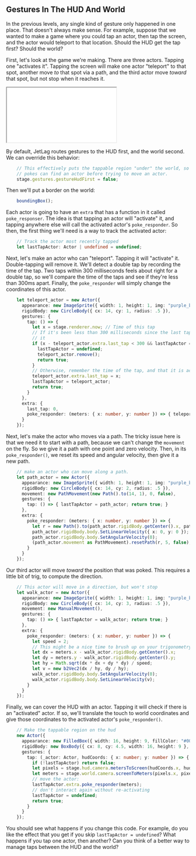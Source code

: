 ## Gestures In The HUD And World

In the previous levels, any single kind of gesture only happened in one place.
That doesn't always make sense.  For example, suppose that we wanted to make a
game where you could tap an actor, then tap the screen, and the actor would
teleport to that location.  Should the HUD get the tap first?  Should the world?

First, let's look at the game we're making.  There are three actors.  Tapping
one "activates it".  Tapping the screen will make one actor "teleport" to that
spot, another move *to* that spot via a path, and the third actor move *toward*
that spot, but not stop when it reaches it.

<iframe src="./game_07.iframe.html"></iframe>

By default, JetLag routes gestures to the HUD first, and the world second.  We
can override this behavior:

```typescript
    // This effectively puts the tappable region "under" the world, so that
    // pokes can find an actor before trying to move an actor.
    stage.gestures.gestureHudFirst = false;
```

Then we'll put a border on the world:

```typescript
    boundingBox();
```

Each actor is going to have an `extra` that has a function in it called
`poke_responser`.  The idea is that tapping an actor will "activate" it, and
tapping anywhere else will call the activated actor's `poke_responder`.  So
then, the first thing we'll need is a way to track the activated actor:

```typescript
    // Track the actor most recently tapped
    let lastTapActor: Actor | undefined = undefined;
```

Next, let's make an actor who can "teleport".  Tapping it will "activate" it.
Double-tapping will remove it.  We'll detect a double tap by recording the time
of the tap.  Two taps within 300 milliseconds feels about right for a double
tap, so we'll compare the time of the taps and see if they're less than 300ms
apart.  Finally, the `poke_responder` will simply change the coordinates of this
actor.

```typescript
    let teleport_actor = new Actor({
      appearance: new ImageSprite({ width: 1, height: 1, img: "purple_ball.png" }),
      rigidBody: new CircleBody({ cx: 14, cy: 1, radius: .5 }),
      gestures: {
        tap: () => {
          let x = stage.renderer.now; // Time of this tap
          // If it's been less than 300 milliseconds since the last tap, remove
          // it
          if (x - teleport_actor.extra.last_tap < 300 && lastTapActor == teleport_actor) {
            lastTapActor = undefined;
            teleport_actor.remove();
            return true;
          }
          // Otherwise, remember the time of the tap, and that it is activated
          teleport_actor.extra.last_tap = x;
          lastTapActor = teleport_actor;
          return true;
        }
      },
      extra: {
        last_tap: 0,
        poke_responder: (meters: { x: number, y: number }) => { teleport_actor.rigidBody.setCenter(meters.x, meters.y); }
      }
    });
```

Next, let's make the actor who moves via a path.  The tricky issue here is that
we need it to start with a path, because we can't change the `movement` on the
fly.  So we give it a path with one point and zero velocity.  Then, in its
`poke_responder()`, we reset its speed and angular velocity, then give it a new
path.

```typescript
    // make an actor who can move along a path.
    let path_actor = new Actor({
      appearance: new ImageSprite({ width: 1, height: 1, img: "purple_ball.png" }),
      rigidBody: new CircleBody({ cx: 14, cy: 2, radius: .5 }),
      movement: new PathMovement(new Path().to(14, 1), 0, false),
      gestures: {
        tap: () => { lastTapActor = path_actor; return true; }
      },
      extra: {
        poke_responder: (meters: { x: number, y: number }) => {
          let r = new Path().to(path_actor.rigidBody.getCenter().x, path_actor.rigidBody.getCenter().y).to(meters.x, meters.y);
          path_actor.rigidBody.body.SetLinearVelocity({ x: 0, y: 0 });
          path_actor.rigidBody.body.SetAngularVelocity(0);
          (path_actor.movement as PathMovement).resetPath(r, 5, false);
        }
      }
    });
```

Our third actor will move *toward* the position that was poked.  This requires a
little bit of trig, to compute the direction.

```typescript
    // This actor will move in a direction, but won't stop
    let walk_actor = new Actor({
      appearance: new ImageSprite({ width: 1, height: 1, img: "purple_ball.png" }),
      rigidBody: new CircleBody({ cx: 14, cy: 3, radius: .5 }),
      movement: new ManualMovement(),
      gestures: {
        tap: () => { lastTapActor = walk_actor; return true; }
      },
      extra: {
        poke_responder: (meters: { x: number, y: number }) => {
          let speed = 2;
          // This might be a nice time to brush up on your trigonometry :)
          let dx = meters.x - walk_actor.rigidBody.getCenter().x;
          let dy = meters.y - walk_actor.rigidBody.getCenter().y;
          let hy = Math.sqrt(dx * dx + dy * dy) / speed;
          let v = new b2Vec2(dx / hy, dy / hy);
          walk_actor.rigidBody.body.SetAngularVelocity(0);
          walk_actor.rigidBody.body.SetLinearVelocity(v);
        }
      }
    });
```

Finally, we can cover the HUD with an actor.  Tapping it will check if there is
an "activated" actor.  If so, we'll translate the touch to world coordinates and
give those coordinates to the activated actor's `poke_responder()`.

```typescript
    // Make the tappable region on the hud
    new Actor({
      appearance: new FilledBox({ width: 16, height: 9, fillColor: "#00000000" }),
      rigidBody: new BoxBody({ cx: 8, cy: 4.5, width: 16, height: 9 }, { scene: stage.hud }),
      gestures: {
        tap: (_actor: Actor, hudCoords: { x: number; y: number }) => {
          if (!lastTapActor) return false;
          let pixels = stage.hud.camera.metersToScreen(hudCoords.x, hudCoords.y);
          let meters = stage.world.camera.screenToMeters(pixels.x, pixels.y);
          // move the actor:
          lastTapActor.extra.poke_responder(meters);
          // don't interact again without re-activating
          lastTapActor = undefined;
          return true;
        }
      }
    });
```

You should see what happens if you change this code.  For example, do you like
the effect that you get if you skip `lastTapActor = undefined`?  What happens if
you tap one actor, then another?  Can you think of a better way to manage taps
between the HUD and the world?
